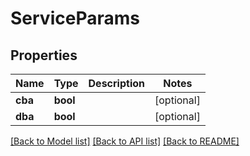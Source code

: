 # ServiceParams

## Properties
Name | Type | Description | Notes
------------ | ------------- | ------------- | -------------
**cba** | **bool** |  | [optional] 
**dba** | **bool** |  | [optional] 

[[Back to Model list]](../README.md#documentation-for-models) [[Back to API list]](../README.md#documentation-for-api-endpoints) [[Back to README]](../README.md)



